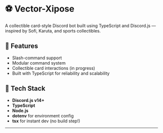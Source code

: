 # ⚽ Vector-Xipose

A collectible card-style Discord bot built using TypeScript and Discord.js — inspired by Sofi, Karuta, and sports collectibles.

## 🚀 Features

- Slash-command support
- Modular command system
- Collectible card interactions (in progress)
- Built with TypeScript for reliability and scalability

## 🧠 Tech Stack

- **Discord.js v14+**
- **TypeScript**
- **Node.js**
- **dotenv** for environment config
- **tsx** for instant dev (no build step!)

---
